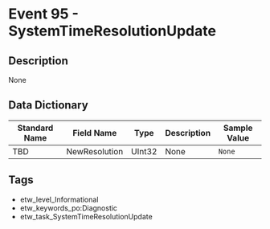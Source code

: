 # Event 95 - SystemTimeResolutionUpdate

## Description
None

## Data Dictionary
|Standard Name|Field Name|Type|Description|Sample Value|
|---|---|---|---|---|
|TBD|NewResolution|UInt32|None|`None`|

## Tags
* etw_level_Informational
* etw_keywords_po:Diagnostic
* etw_task_SystemTimeResolutionUpdate